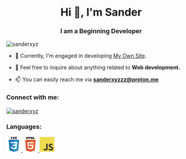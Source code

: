 <h1 align="center">Hi 👋, I'm Sander</h1>
<h3 align="center">I am a Beginning Developer</h3>

<p align="left"> <img src="https://komarev.com/ghpvc/?username=sanderxyz&label=Profile%20views&color=000000&style=flat" alt="sanderxyz" /> </p>

- 🔭 Currently, I'm engaged in developing [My Own Site](https://sanderxyz.nl/).

- 💬 Feel free to inquire about anything related to **Web development.**

- 📫 You can easily reach me via **sanderxyzzz@proton.me**

<h3 align="left">Connect with me:</h3>
<p align="left">
<a href="https://discord.com/users/556766560170016769" target="_blank"><img align="center" src="https://raw.githubusercontent.com/rahuldkjain/github-profile-readme-generator/master/src/images/icons/Social/discord.svg" alt="sanderxyz" height="30" width="40" /></a>
</p>

<h3 align="left">Languages:</h3>
<a href="https://raw.githubusercontent.com/devicons/devicon/master/icons/css3/css3-original-wordmark.svg" target="_blank" rel="noreferrer"> <img src="https://raw.githubusercontent.com/devicons/devicon/master/icons/css3/css3-original-wordmark.svg" alt="css3" width="40" height="40"/> </a>
<a href="https://raw.githubusercontent.com/devicons/devicon/master/icons/html5/html5-original-wordmark.svg" target="_blank" rel="noreferrer"> <img src="https://raw.githubusercontent.com/devicons/devicon/master/icons/html5/html5-original-wordmark.svg" alt="html5" width="40" height="40"/> </a>
<a href="https://developer.mozilla.org/en-US/docs/Web/JavaScript" target="_blank" rel="noreferrer"> <img src="https://raw.githubusercontent.com/devicons/devicon/master/icons/javascript/javascript-original.svg" alt="javascript" width="40" height="40"/> </a>

